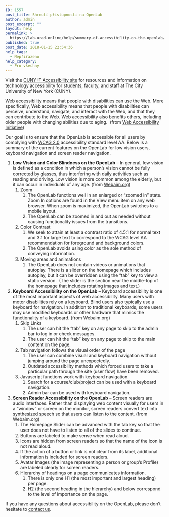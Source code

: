 ```yaml
---
ID: 1557
post_title: Shrnutí přístupnosti na OpenLab
author: admin
post_excerpt: ""
layout: help
permalink: >
  https://lab.urad.online/help/summary-of-accessibility-on-the-openlab/
published: true
post_date: 2018-01-15 22:54:36
help_tags:
  - Nepřiřazeno
help_category:
  - Pro všechny
---
```

Visit the <a href="http://www2.cuny.edu/accessibility/">CUNY IT Accessibility site</a> for resources and information on technology accessibility for students, faculty, and staff at The City University of New York (CUNY).

Web accessibility means that people with disabilities can use the Web. More specifically, Web accessibility means that people with disabilities can perceive, understand, navigate, and interact with the Web, and that they can contribute to the Web. Web accessibility also benefits others, including older people with changing abilities due to aging.  (from <a href="https://www.w3.org/WAI/intro/accessibility.php">Web Accessibility Initiative</a>)

Our goal is to ensure that the OpenLab is accessible for all users by complying with <a href="https://www.w3.org/WAI/WCAG20/glance/">WCAG 2.0</a> accessibility standard level AA. Below is a summary of the current features on the OpenLab for low vision users, keyboard navigation and screen reader navigation.
<ol>
 	<li><strong>Low Vision and Color Blindness on the OpenLab</strong> – In general, low vision is defined as a condition in which a person’s vision cannot be fully corrected by glasses, thus interfering with daily activities such as reading and driving. Low vision is more common among the elderly, but it can occur in individuals of any age. (from <a href="http://webaim.org/articles/visual/lowvision">Webaim.org</a>)
<ol>
 	<li>Zoom
<ol>
 	<li>The OpenLab functions well in an enlarged or “zoomed in” state. Zoom In options are found in the View menu item on any web browser. When zoom is maximized, the OpenLab switches to a mobile layout.</li>
 	<li>The OpenLab can be zoomed in and out as needed without causing functionality issues from the transitions.</li>
</ol>
</li>
 	<li>Color Contrast
<ol>
 	<li>We seek to attain at least a contrast ratio of 4.5:1 for normal text and 3:1 for large text to correspond to the WCAG level AA recommendation for foreground and background colors.</li>
 	<li>The OpenLab avoids using color as the sole method of conveying information.</li>
</ol>
</li>
 	<li>Moving areas and animations
<ol>
 	<li>The OpenLab does not contain videos or animations that autoplay. There is a slider on the homepage which includes autoplay, but it can be overridden using the “tab” key to view a static version.  (The slider is the section near the middle-top of the homepage that includes rotating images and text.)</li>
</ol>
</li>
</ol>
</li>
 	<li><strong>Keyboard Accessibility on the OpenLab</strong> – Keyboard accessibility is one of the most important aspects of web accessibility. Many users with motor disabilities rely on a keyboard. Blind users also typically use a keyboard for navigation. In addition to traditional keyboards, some users may use modified keyboards or other hardware that mimics the functionality of a keyboard. (from Webaim.org)
<ol>
 	<li>Skip Links
<ol>
 	<li>The user can hit the “tab” key on any page to skip to the admin bar to log in or check messages.</li>
 	<li>The user can hit the “tab” key on any page to skip to the main content on the page.</li>
</ol>
</li>
 	<li>Tab navigation follows the visual order of the page
<ol>
 	<li>The user can combine visual and keyboard navigation without jumping around the page unexpectedly.</li>
 	<li>Outdated accessibility methods which forced users to take a particular path through the site (user flow) have been removed.</li>
</ol>
</li>
 	<li>Javascript functions work with keyboard navigation.
<ol>
 	<li>Search for a course/club/project can be used with a keyboard navigation.</li>
 	<li>Admin bar can be used with keyboard navigation.</li>
</ol>
</li>
</ol>
</li>
 	<li><strong>Screen Reader Accessibility on the OpenLab</strong> – Screen readers are audio interfaces. Rather than displaying web content visually for users in a “window” or screen on the monitor, screen readers convert text into synthesized speech so that users can listen to the content. (from Webaim.org)
<ol>
 	<li>The Homepage Slider can be advanced with the tab key so that the user does not have to listen to all of the slides to continue.</li>
 	<li>Buttons are labeled to make sense when read aloud.</li>
 	<li>Icons are hidden from screen readers so that the name of the icon is not read aloud.</li>
 	<li>If the action of a button or link is not clear from its label, additional information is included for screen readers.</li>
 	<li>Avatar Images (the image representing a person or group’s Profile) are labeled clearly for screen readers.</li>
 	<li>Hierarchy of headings on a page communicates information.
<ol>
 	<li>There is only one H1 (the most important and largest heading) per page.</li>
 	<li>H2 (the second heading in the hierarchy) and below correspond to the level of importance on the page.</li>
</ol>
</li>
</ol>
</li>
</ol>
If you have any questions about accessibility on the OpenLab, please don’t hesitate to <a href="https://lab.urad.online/help/contact-us">contact us</a>.